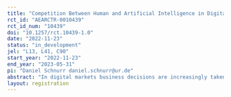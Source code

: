 ```yaml
---
title: "Competition Between Human and Artificial Intelligence in Digital Markets: An Experimental Analysis"
rct_id: "AEARCTR-0010439"
rct_id_num: "10439"
doi: "10.1257/rct.10439-1.0"
date: "2022-11-23"
status: "in_development"
jel: "L13, L41, C90"
start_year: "2022-11-23"
end_year: "2023-05-31"
pi: "Daniel Schnurr daniel.schnurr@ur.de"
abstract: "In digital markets business decisions are increasingly taken by artificial intelligence (AI). Especially in e-commerce, a growing share of retailers uses AI-driven algorithmic pricing, whereas remaining vendors rely on manual price setting. However, policymakers have raised concerns about anti-competitive tacit collusion between humans and AI that could allow firms to soften competition. Therefore, we empirically investigate outcomes that arise when humans and AI repeatedly interact in digital markets. Based on an economic laboratory experiment in near real-time, we compare the degree of tacit collusion in duopoly markets across settings with different decision makers and settings with different degrees of algorithmic decision support for human decision makers. In a between-subjects treatment design we systematically vary (i) the decision makers in a market between humans only, algorithms only and mixed market settings where humans and algorithms compete; and (ii) whether human participants receive decision support from an AI-driven pricing algorithm. Altogether, our study sheds light on competition in digital markets where AI plays an increasingly important role and thus bears timely policy and managerial implications."
layout: registration
---
```


